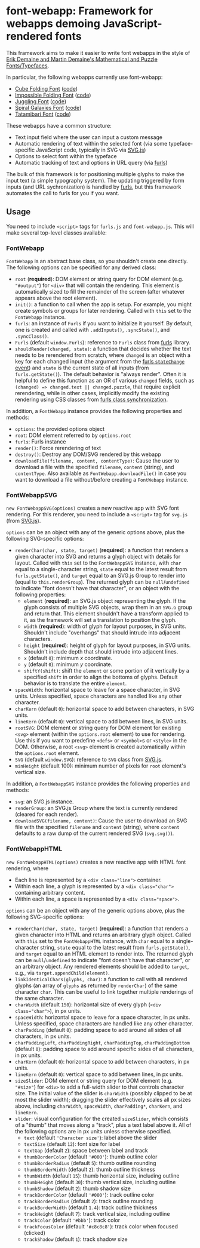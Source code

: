 # font-webapp: Framework for webapps demoing JavaScript-rendered fonts

This framework aims to make it easier to write font webapps in the style of
[Erik Demaine and Martin Demaine's Mathematical and Puzzle Fonts/Typefaces](https://erikdemaine.org/fonts/).

In particular, the following webapps currently use font-webapp:

* [Cube Folding Font](https://erikdemaine.org/fonts/cubefolding/)
  ([code](https://github.com/edemaine/font-cubefolding))
* [Impossible Folding Font](https://erikdemaine.org/fonts/impossible/)
  ([code](https://github.com/edemaine/font-impossible/))
* [Juggling Font](https://erikdemaine.org/fonts/juggling/)
  ([code](https://github.com/edemaine/font-juggling/))
* [Spiral Galaxies Font](https://erikdemaine.org/fonts/spiralgalaxies/)
  ([code](https://github.com/edemaine/font-spiralgalaxies))
* [Tatamibari Font](https://erikdemaine.org/fonts/tatamibari/)
  ([code](https://github.com/edemaine/font-tatamibari))

These webapps have a common structure:

* Text input field where the user can input a custom message
* Automatic rendering of text within the selected font
  (via some typeface-specific JavaScript code,
   typically in SVG via [SVG.js](https://svgjs.dev/))
* Options to select font within the typeface
* Automatic tracking of text and options in URL query
  (via [furls](https://github.com/edemaine/furls))

The bulk of this framework is for positioning multiple glyphs to make the
input text (a simple typography system).
The updating triggered by form inputs (and URL sychronization) is handled by
[furls](https://github.com/edemaine/furls), but this framework automates the
call to furls for you if you want.

## Usage

You need to include `<script>` tags for `furls.js` and `font-webapp.js`.
This will make several top-level classes available:

### FontWebapp

`FontWebapp` is an abstract base class, so you shouldn't create one directly.
The following options can be specified for any derived class:

* `root` (**required**): DOM element or string query for DOM element
  (e.g. `"#output"`) for `<div>` that will contain the rendering.
  This element is automatically sized to fill the remainder of the screen
  (after whatever appears above the root element).
* `init()`: a function to call when the app is setup.
  For example, you might create symbols or groups for later rendering.
  Called with `this` set to the `FontWebapp` instance.
* `furls`: an instance of `Furls` if you want to initialize it yourself.
  By default, one is created and called with `.addInputs()`, `.syncState()`,
  and `.syncClass()`.
* `Furls` (default `window.Furls`): reference to `Furls` class
  from [furls](https://github.com/edemaine/furls) library.
* `shouldRender(changed, state)`: a function that decides whether the text
  needs to be rerendered from scratch, where `changed` is an object with a
  key for each changed input (the argument from the
  [furls `stateChange` event](https://github.com/edemaine/furls#events))
  and `state` is the current state of all inputs (from `furls.getState()`).
  The default behavior is "always render".
  Often it is helpful to define this function as an OR of various `changed`
  fields, such as `(changed) => changed.text || changed.puzzle`,
  that require explicit rerendering, while in other cases, implicitly modify
  the existing rendering using CSS classes from [furls class
  synchronization](https://github.com/edemaine/furls#class-synchronization).

In addition, a `FontWebapp` instance provides the following properties and
methods:

* `options`: the provided options object
* `root`: DOM element referred to by `options.root`
* `furls`: Furls instance
* `render()`: Force rerendering of text
* `destroy()`: Destroy any DOM/SVG rendered by this webapp
* `downloadFile(filename, content, contentType)`: Cause the user to download a
  file with the specified `filename`, `content` (string), and `contentType`.
  Also available as `FontWebapp.downloadFile()` in case you want to download
  a file without/before creating a `FontWebapp` instance.

### FontWebappSVG

`new FontWebappSVG(options)` creates a new reactive app with SVG font rendering.
For this renderer, you need to include a `<script>` tag for `svg.js`
(from [SVG.js](https://svgjs.dev/)).

`options` can be an object with any of the generic options above, plus
the following SVG-specific options:

* `renderChar(char, state, target)` (**required**): a function that renders a
  given character into SVG and returns a glyph object with details for layout.
  Called with `this` set to the `FontWebappSVG` instance,
  with `char` equal to a single-character string,
  `state` equal to the latest result from `furls.getState()`, and
  `target` equal to an SVG.js Group to render into
  (equal to `this.renderGroup`).
  The returned glyph can be `null`/`undefined` to indicate "font doesn't have
  that character", or an object with the following properties:
  * `element` (**required**): an SVG.js object representing the glyph.
    If the glyph consists of multiple SVG objects, wrap them in an
    `SVG.G` group and return that.
    This element shouldn't have a transform applied to it,
    as the framework will set a translation to position the glyph.
  * `width` (**required**): width of glyph for layout purposes, in SVG units.
    Shouldn't include "overhangs" that should intrude into adjacent characters.
  * `height` (**required**): height of glyph for layout purposes, in SVG units.
    Shouldn't include depth that should intrude into adjacent lines.
  * `x` (default `0`): minimum *x* coordinate.
  * `y` (default `0`): minimum *y* coordinate.
  * `shiftY(shift)`: shift the `element` or some portion of it vertically
    by a specified `shift` in order to align the bottoms of glyphs.
    Default behavior is to translate the entire `element`.
* `spaceWidth`: horizontal space to leave for a space character, in SVG units.
  Unless specified, space characters are handled like any other character.
* `charKern` (default `0`): horizontal space to add between characters,
  in SVG units.
* `lineKern` (default `0`): vertical space to add between lines, in SVG units.
* `rootSVG`: DOM element or string query for DOM element for existing `<svg>`
  element (within the `options.root` element) to use for rendering.
  Use this if you want to predefine `<defs>` or `<symbol>`s or `<style>`
  in the DOM.  Otherwise, a root `<svg>` element is created automatically
  within the `options.root` element.
* `SVG` (default `window.SVG`): reference to `SVG` class from
  [SVG.js](https://svgjs.dev/).
* `minHeight` (default 100): minimum number of pixels for `root` element's
  vertical size.

In addition, a `FontWebappSVG` instance provides the following properties and
methods:

* `svg`: an SVG.js instance.
* `renderGroup`: an SVG.js Group where the text is currently rendered
  (cleared for each render).
* `downloadSVG(filename, content)`: Cause the user to download an SVG file
  with the specified `filename` and `content` (string), where `content`
  defaults to a raw dump of the current rendered SVG (`svg.svg()`).

### FontWebappHTML

`new FontWebappHTML(options)` creates a new reactive app with HTML font
rendering, where

* Each line is represented by a `<div class="line">` container.
* Within each line, a glyph is represented by a `<div class="char">`
  containing arbitrary content.
* Within each line, a space is represented by a `<div class="space">`.

`options` can be an object with any of the generic options above, plus
the following SVG-specific options:

* `renderChar(char, state, target)` (**required**): a function that renders a
  given character into HTML and returns an arbitrary glyph object.
  Called with `this` set to the `FontWebappHTML` instance,
  with `char` equal to a single-character string,
  `state` equal to the latest result from `furls.getState()`, and
  `target` equal to an HTML element to render into.
  The returned glyph can be `null`/`undefined` to indicate "font doesn't have
  that character", or an arbitrary object.
  Any rendered elements should be added to `target`, e.g., via
  `target.appendChild(element)`.
* `linkIdenticalChars(glyphs, char)`: a function to call with all rendered
  glyphs (an array of `glyphs` as returned by `renderChar`) of the same
  character `char`. This can be useful to link together multiple renderings
  of the same character.
* `charWidth` (default `150`): horizontal size of every glyph
  (`<div class="char">`), in px units.
* `spaceWidth`: horizontal space to leave for a space character, in px units.
  Unless specified, space characters are handled like any other character.
* `charPadding` (default `0`): padding space to add around all sides of all
  characters, in px units.
* `charPaddingLeft`, `charPaddingRight`, `charPaddingTop`, `charPaddingBottom`
  (default `0`): padding space to add around specific sides of all characters,
  in px units.
* `charKern` (default `0`): horizontal space to add between characters,
  in px units.
* `lineKern` (default `0`): vertical space to add between lines, in px units.
* `sizeSlider`: DOM element or string query for DOM element (e.g. `"#size"`)
  for `<div>` to add a full-width slider to that controls character size.
  The initial value of the slider is `charWidth` (possibly clipped to be at
  most the slider width); dragging the slider effectively scales all px sizes
  above, including `charWidth`, `spaceWidth`, `charPadding*`, `charKern`, and
  `lineKern`.
* `slider`: visual configuration for the created `sizeSlider`, which consists
  of a "thumb" that moves along a "track", plus a text label above it.
  All of the following options are in px units unless otherwise specified.
  * `text` (default `'Character size'`): label above the slider
  * `textSize` (default `12`): font size for label
  * `textGap` (default `2`): space between label and track
  * `thumbBorderColor` (default `'#000'`): thumb outline color
  * `thumbBorderRadius` (default `5`): thumb outline rounding
  * `thumbBorderWidth` (default `2`): thumb outline thickness
  * `thumbWidth` (default `15`): thumb horizontal size, including outline
  * `thumbHeight` (default `30`): thumb vertical size, including outline
  * `thumbShadow` (default `2`): thumb shadow size
  * `trackBorderColor` (default `'#000'`): track outline color
  * `trackBorderRadius` (default `2`): track outline rounding
  * `trackBorderWidth` (default `1.4`): track outline thickness
  * `trackHeight` (default `7`): track vertical size, including outline
  * `trackColor` (default `'#bbb'`): track color
  * `trackFocusColor` (default `'#c8c8c8'`): track color when focused (clicked)
  * `trackShadow` (default `1`): track shadow size
